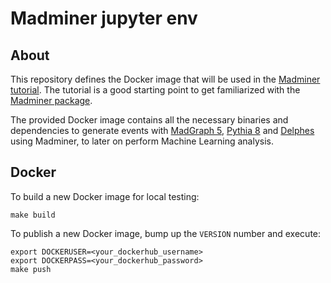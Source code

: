 # Madminer jupyter env


## About
This repository defines the Docker image that will be used in the [Madminer tutorial][madminer-tutorial].
The tutorial is a good starting point to get familiarized with the [Madminer package][madminer-package].

The provided Docker image contains all the necessary binaries and dependencies to generate events with 
[MadGraph 5][madgraph-website], [Pythia 8][pythia-website] and [Delphes][delphes-website] using Madminer, 
to later on perform Machine Learning analysis.


## Docker
To build a new Docker image for local testing:
```shell script
make build
```

To publish a new Docker image, bump up the `VERSION` number and execute:

```shell script
export DOCKERUSER=<your_dockerhub_username>
export DOCKERPASS=<your_dockerhub_password>
make push
```


[delphes-website]: https://cp3.irmp.ucl.ac.be/projects/delphes
[madgraph-website]: https://launchpad.net/mg5amcnlo
[madminer-package]: https://github.com/diana-hep/madminer
[madminer-tutorial]: https://cranmer.github.io/madminer-tutorial/intro.html
[pythia-website]: https://pythia.org/
